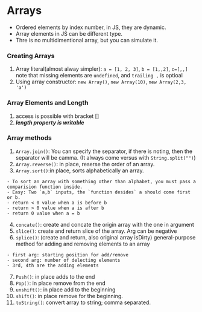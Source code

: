 # Arrays
- Ordered elements by index number, in JS, they are dynamic.
- Array elements in JS can be different type.
- Thre is no multidimentional array, but you can simulate it.
### Creating Arrays
1. Array literal(almost alway simpler): `a = [1, 2, 3]`, `b = [1,,2]`, `c=[,,]` note that missing elements are `undefined`, and `trailing ,` is optioal
2. Using array constructor: `new Array()`, `new Array(10)`, `new Array(2,3, 'a')`
### Array Elements and Length
1. access is possible with bracket []
2. ***length property is writable***
### Array methods
1. `Array.join()`: You can specify the separator, if there is noting, then the separator will be camma. (It always come versus with `String.split("")`)
2. `Array.reverse()`: in place, reserse the order of an array.
3. `Array.sort()`:in place, sorts alphabetically an array.
```
- To sort an array with something other than alphabet, you must pass a comparision function inside.
- Easy: Two `a,b` inputs, the `function desides` a should come first or b.
- return < 0 value when a is before b
- return > 0 value when a is after b
- return 0 value when a = b
```
4. `concate()`: create and concate the origin array with the one in argument
5. `slice()`: create and return slice of the array. Arg can be negative
6. `splice()`: (create and return, also original array isDirty) general-purpose method for adding and removing elements to an array
```
- first arg: starting position for add/remove
- second arg: number of delecting elements
- 3rd, 4th are the adding elements
```
7. `Push()`: in place adds to the end
8. `Pop()`: in place remove from the end
9. `unshift()`: in place add to the beginning
10. `shift()`: in place remove for the beginning.
11. `toString()`: convert array to string; comma separated. 
